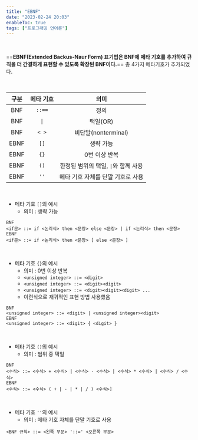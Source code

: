 ```yaml
---
title: "EBNF"
date: "2023-02-24 20:03"
enableToc: true
tags: ["프로그래밍 언어론"]
---
```


<br>

==**EBNF(Extended Backus-Naur Form) 표기법은 BNF에 메타 기호를 추가하여 규칙을 더 간결하게 표현할 수 있도록 확장된 BNF이다.**== 총 4가지 메타기호가 추가되었다.

<br>

| **구분** | **메타 기호** |               **의미**               |
|:--------:|:-------------:|:------------------------------------:|
|   BNF    |    `::==`     |                 정의                 |
|   BNF    |     `\|`      |               택일(OR)               |
|   BNF    |     `< >`     |         비단말(nonterminal)          |
|   EBNF   |     `[]`      |              생략 가능               |
|   EBNF   |     `{}`      |            0번 이상 반복             |
|   EBNF   |     `()`      | 한정된 범위의 택일, `\|`와 함께 사용 |
|   EBNF   |     `''`      |  메타 기호 자체를 단말 기호로 사용   | 

<br>

- 메타 기호 `[]`의 예시
	- 의미 : 생략 가능

```
BNF
<if문> ::= if <논리식> then <문장> else <문장> | if <논리식> then <문장>  
EBNF
<if문> ::= if <논리식> then <문장> [ else <문장> ]
```

<br>

- 메타 기호 `{}`의 예시
	- 의미 : 0번 이상 반복
	- `<unsigned integer> ::= <digit>`
	- `<unsigned integer> ::= <digit><digit>`
	- `<unsigned integer> ::= <digit><digit><digit> ...`
	- 이런식으로 재귀적인 표현 방법 사용했음

```
BNF
<unsigned integer> ::= <digit> | <unsigned integer><digit>  
EBNF
<unsigned integer> ::= <digit> { <digit> }
```

<br>

- 메타 기호 `()`의 예시
	- 의미 : 범위 중 택일

```
BNF
<수식> ::= <수식> + <수식> | <수식> - <수식> | <수식> * <수식> | <수식> / <수식>
EBNF
<수식> ::= <수식> ( + | - | * | / ) <수식>]
```

<br>

- 메타 기호 `''`의 예시
	- 의미 : 메타 기호 자체를 단말 기호로 사용

```
<BNF 규칙> ::= <왼쪽 부분> '::=' <오른쪽 부분>
```